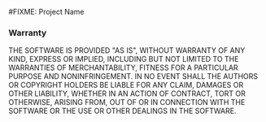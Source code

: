 #FIXME: Project Name
<!-- ##FIXME: section of project --> <!-- FIXME: only as desired/needed -->
<!-- ### Copyright --> <!-- FIXME: only as desired/needed -->
<!-- (c) © 2020 Jeffrey Andersen --> <!-- FIXME: only as desired/needed and with year updated as necessary -->

<!-- ### License --> <!-- FIXME: only as desired/needed -->

### Warranty
THE SOFTWARE IS PROVIDED "AS IS", WITHOUT WARRANTY OF ANY KIND, EXPRESS OR IMPLIED, INCLUDING BUT NOT LIMITED TO THE WARRANTIES OF MERCHANTABILITY, FITNESS FOR A PARTICULAR PURPOSE AND NONINFRINGEMENT. IN NO EVENT SHALL THE AUTHORS OR COPYRIGHT HOLDERS BE LIABLE FOR ANY CLAIM, DAMAGES OR OTHER LIABILITY, WHETHER IN AN ACTION OF CONTRACT, TORT OR OTHERWISE, ARISING FROM, OUT OF OR IN CONNECTION WITH THE SOFTWARE OR THE USE OR OTHER DEALINGS IN THE SOFTWARE.